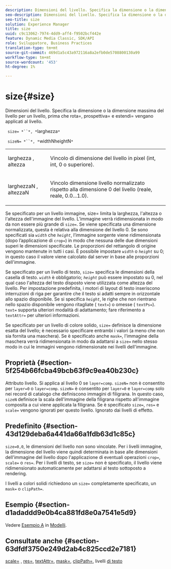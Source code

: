 ```yaml
---
description: Dimensioni del livello. Specifica la dimensione o la dimensione massima del livello per un livello, prima che rota=, prospettiva= e estendi= vengano applicati al livello.
seo-description: Dimensioni del livello. Specifica la dimensione o la dimensione massima del livello per un livello, prima che rota=, prospettiva= e estendi= vengano applicati al livello.
seo-title: size
solution: Experience Manager
title: size
uuid: c9c13062-7974-4dd9-aff4-f9502bcf442e
feature: Dynamic Media Classic, SDK/API
role: Sviluppatore, Business Practices
translation-type: tm+mt
source-git-commit: 469d1a5c43a972116a8a2efb0de5708800130a99
workflow-type: tm+mt
source-wordcount: '453'
ht-degree: 1%

---
```



# size{#size}

Dimensioni del livello. Specifica la dimensione o la dimensione massima del livello per un livello, prima che rota=, prospettiva= e estendi= vengano applicati al livello.

` size= *``*, *`larghezza`*`

` sizeN= *``*, *`widthNheightN`*`

<table id="simpletable_FBE17D736F93485AA0053BF447B4CC9F"> 
 <tr class="strow"> 
  <td class="stentry"> <p> <span class="codeph"> <span class="varname"> larghezza  </span>,  <span class="varname"> altezza  </span> </span> </p> </td> 
  <td class="stentry"> <p>Vincolo di dimensione del livello in pixel (int, int, 0 o superiore). </p> </td> 
 </tr> 
 <tr class="strow"> 
  <td class="stentry"> <p> <span class="codeph"> <span class="varname"> larghezzaN  </span>,  <span class="varname"> altezzaN  </span> </span> </p> </td> 
  <td class="stentry"> <p>Vincolo dimensione livello normalizzato rispetto alla dimensione 0 del livello (reale, reale, 0.0...1.0). </p> </td> 
 </tr> 
</table>

Se specificato per un livello immagine, size= limita la larghezza, l&#39;altezza o l&#39;altezza dell&#39;immagine del livello. L’immagine verrà ridimensionata in modo da non essere più grande di `size=`. Se viene specificata una dimensione normalizzata, questa è relativa alla dimensione del livello 0. Se sono specificati sia *`width`* che *`height`*, l’immagine sorgente viene ridimensionata (dopo l’applicazione di `crop=`) in modo che nessuna delle due dimensioni superi le dimensioni specificate. Le proporzioni del rettangolo di origine vengono mantenute in tutti i casi. È possibile impostare *`width`* o *`height`* su 0; in questo caso il valore viene calcolato dal server in base alle proporzioni dell&#39;immagine.

Se specificato per un livello di testo, `size=` specifica le dimensioni della casella di testo. *`width`* è obbligatorio;  *`height`* può essere impostato su 0, nel qual caso l&#39;altezza del testo disposto viene utilizzata come altezza del livello. Per impostazione predefinita, i motori di layout di testo inseriscono interruzioni di riga per garantire che il testo si adatti sempre in orizzontale allo spazio disponibile. Se si specifica *`height`*, le righe che non rientrano nello spazio disponibile vengono ritagliate ( `text=`) o omesse ( `textPs=`). `text=` supporta ulteriori modalità di adattamento; fare riferimento a  `textAttr=` per ulteriori informazioni.

Se specificato per un livello di colore solido, `size=` definisce la dimensione esatta del livello; è necessario specificare entrambi i valori (a meno che non sia fornita una maschera). Se è specificato anche `mask=`, l&#39;immagine della maschera verrà ridimensionata in modo da adattarsi a `size=` nello stesso modo in cui le immagini vengono ridimensionate nei livelli dell&#39;immagine.

## Proprietà {#section-5f254b66fcba49bcb63f9c9ea40b230c}

Attributo livello. Si applica al livello 0 se `layer=comp`. `sizeN=` non è consentito per  `layer=0` o  `layer=comp`. `sizeN=` è consentito per  `layer=0` e  `layer=comp` solo nei record di catalogo che definiscono immagini di filigrana. In questo caso, `sizeN` definisce la scala dell&#39;immagine della filigrana rispetto all&#39;immagine composita a cui viene applicata la filigrana. Se è specificato `size=`, `res=` e `scale=` vengono ignorati per questo livello. Ignorato dai livelli di effetto.

## Predefinito {#section-43d129deba6a441da66a1fdb63d1c85c}

`size=0,0`, le dimensioni del livello non sono vincolate. Per i livelli immagine, la dimensione del livello viene quindi determinata in base alle dimensioni dell&#39;immagine del livello dopo l&#39;applicazione di eventuali operazioni `crop=`, `scale=` o `res=`. Per i livelli di testo, se `size=` non è specificato, il livello viene ridimensionato automaticamente per adattarsi al testo sottoposto a rendering.

I livelli a colori solidi richiedono un `size=` completamente specificato, un `mask=` o `clipPath=`.

## Esempio {#section-d1adaddd9e0b4ca881fd8e0a7541e5d9}

Vedere [Esempio A](../../../../../is-api/http-ref/image-serving-api-ref/c-http-protocol-reference/c-templates/r-example-a.md#reference-c78ea82e8a1646738e764fa6685dfbac) in [Modelli](../../../../../is-api/http-ref/image-serving-api-ref/c-http-protocol-reference/c-templates/c-templates.md#concept-3cd2d2adae0e41b2979b9640244d4d3e).

## Consultate anche {#section-63dfdf3750e249d2ab4c825ccd2e7181}

[scale=](../../../../../is-api/http-ref/image-serving-api-ref/c-http-protocol-reference/c-command-reference/r-is-http-scale.md#reference-098c30cea1764f189e6f7c7e400cc065) ,  [res=](../../../../../is-api/http-ref/image-serving-api-ref/c-http-protocol-reference/c-command-reference/r-res.md#reference-3d6fe416801148dea0f786f2b5169e55),  [textAttr=](../../../../../is-api/http-ref/image-serving-api-ref/c-http-protocol-reference/c-command-reference/r-textattr.md#reference-ff00484fa3244286abeff34911f7ec0d),  [mask=](../../../../../is-api/http-ref/image-serving-api-ref/c-http-protocol-reference/c-command-reference/r-mask.md#reference-922254e027404fb890b850e2723ee06e),  [clipPath=](../../../../../is-api/http-ref/image-serving-api-ref/c-http-protocol-reference/c-command-reference/r-clippath.md#reference-8139b1b52dc54749b51b109521ddf83d), livelli  [di testo](../../../../../is-api/http-ref/image-serving-api-ref/c-http-protocol-reference/c-text-formatting/r-text-layers.md#reference-47e78cfb18134db5ab09e17af14a6a8f)
